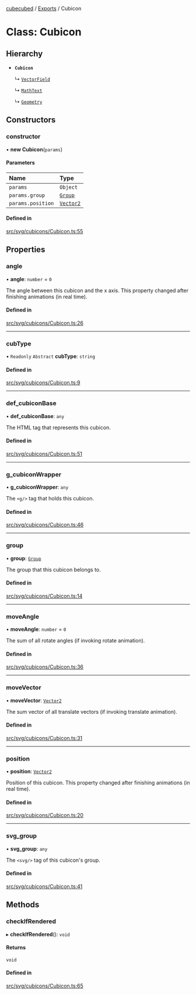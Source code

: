 [cubecubed](/reference/README.md) / [Exports](/reference/modules.md) / Cubicon

# Class: Cubicon

## Hierarchy

- **`Cubicon`**

  ↳ [`VectorField`](/reference/classes/VectorField.md)

  ↳ [`MathText`](/reference/classes/MathText.md)

  ↳ [`Geometry`](/reference/classes/Geometry.md)

## Constructors

### constructor

• **new Cubicon**(`params`)

#### Parameters

| Name | Type |
| :------ | :------ |
| `params` | `Object` |
| `params.group` | [`Group`](/reference/classes/Group.md) |
| `params.position` | [`Vector2`](/reference/classes/Vector2.md) |

#### Defined in

[src/svg/cubicons/Cubicon.ts:55](https://github.com/imaphatduc/cubecubed/blob/0dc8d92/src/svg/cubicons/Cubicon.ts#L55)

## Properties

### angle

• **angle**: `number` = `0`

The angle between this cubicon and the x axis.
This property changed after finishing animations (in real time).

#### Defined in

[src/svg/cubicons/Cubicon.ts:26](https://github.com/imaphatduc/cubecubed/blob/0dc8d92/src/svg/cubicons/Cubicon.ts#L26)

___

### cubType

• `Readonly` `Abstract` **cubType**: `string`

#### Defined in

[src/svg/cubicons/Cubicon.ts:9](https://github.com/imaphatduc/cubecubed/blob/0dc8d92/src/svg/cubicons/Cubicon.ts#L9)

___

### def\_cubiconBase

• **def\_cubiconBase**: `any`

The HTML tag that represents this cubicon.

#### Defined in

[src/svg/cubicons/Cubicon.ts:51](https://github.com/imaphatduc/cubecubed/blob/0dc8d92/src/svg/cubicons/Cubicon.ts#L51)

___

### g\_cubiconWrapper

• **g\_cubiconWrapper**: `any`

The `<g/>` tag that holds this cubicon.

#### Defined in

[src/svg/cubicons/Cubicon.ts:46](https://github.com/imaphatduc/cubecubed/blob/0dc8d92/src/svg/cubicons/Cubicon.ts#L46)

___

### group

• **group**: [`Group`](/reference/classes/Group.md)

The group that this cubicon belongs to.

#### Defined in

[src/svg/cubicons/Cubicon.ts:14](https://github.com/imaphatduc/cubecubed/blob/0dc8d92/src/svg/cubicons/Cubicon.ts#L14)

___

### moveAngle

• **moveAngle**: `number` = `0`

The sum of all rotate angles (if invoking rotate animation).

#### Defined in

[src/svg/cubicons/Cubicon.ts:36](https://github.com/imaphatduc/cubecubed/blob/0dc8d92/src/svg/cubicons/Cubicon.ts#L36)

___

### moveVector

• **moveVector**: [`Vector2`](/reference/classes/Vector2.md)

The sum vector of all translate vectors (if invoking translate animation).

#### Defined in

[src/svg/cubicons/Cubicon.ts:31](https://github.com/imaphatduc/cubecubed/blob/0dc8d92/src/svg/cubicons/Cubicon.ts#L31)

___

### position

• **position**: [`Vector2`](/reference/classes/Vector2.md)

Position of this cubicon.
This property changed after finishing animations (in real time).

#### Defined in

[src/svg/cubicons/Cubicon.ts:20](https://github.com/imaphatduc/cubecubed/blob/0dc8d92/src/svg/cubicons/Cubicon.ts#L20)

___

### svg\_group

• **svg\_group**: `any`

The `<svg/>` tag of this cubicon's group.

#### Defined in

[src/svg/cubicons/Cubicon.ts:41](https://github.com/imaphatduc/cubecubed/blob/0dc8d92/src/svg/cubicons/Cubicon.ts#L41)

## Methods

### checkIfRendered

▸ **checkIfRendered**(): `void`

#### Returns

`void`

#### Defined in

[src/svg/cubicons/Cubicon.ts:65](https://github.com/imaphatduc/cubecubed/blob/0dc8d92/src/svg/cubicons/Cubicon.ts#L65)
